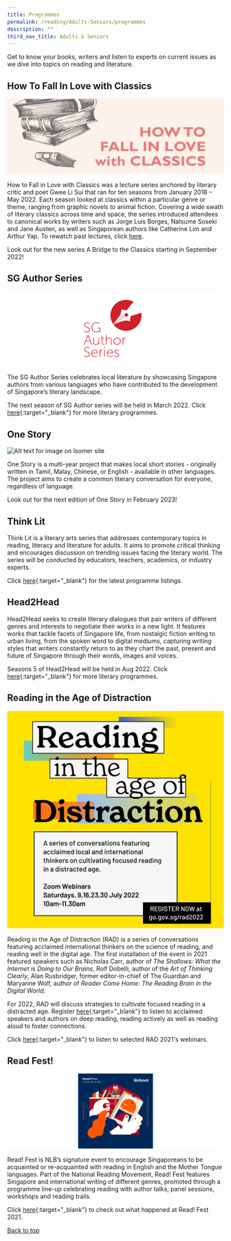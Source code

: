 ```yaml
---
title: Programmes
permalink: /reading/Adults-Seniors/programmes
description: ""
third_nav_title: Adults & Seniors
---
```

Get to know your books, writers and listen to experts on current issues as we dive into topics on reading and literature.

## **How To Fall In Love with Classics**
![Alt text for image on Isomer site](/images/reading/adults-seniors/classics.png)

How to Fall in Love with Classics was a lecture series anchored by literary critic and poet Gwee Li Sui that ran for ten seasons from January 2018 – May 2022. Each season looked at classics within a particular genre or theme, ranging from graphic novels to animal fiction. Covering a wide swath of literary classics across time and space, the series introduced attendees to canonical works by writers such as Jorge Luis Borges, Natsume Soseki and Jane Austen, as well as Singaporean authors like Catherine Lim and Arthur Yap. To rewatch past lectures, click [here](https://www.facebook.com/howtofallinlovewithclassics/posts).

Look out for the new series A Bridge to the Classics starting in September 2022!

## **SG Author Series** 

![Alt text for image on Isomer site](/images/reading/adults-seniors/sgauthors.png)

The SG Author Series celebrates local literature by showcasing Singapore authors from various languages who have contributed to the development of Singapore’s literary landscape.

The next season of SG Author series will be held in March 2022. Click [here](https://go.gov.sg/nlblitarts){:target="_blank"} for more literary programmes.

## **One Story** 

![Alt text for image on Isomer site](/images/reading/adults-seniors/razi.png)

One Story is a multi-year project that makes local short stories - originally written in Tamil, Malay, Chinese, or English - available in other languages. The project aims to create a common literary conversation for everyone, regardless of language.

Look out for the next edition of One Story in February 2023!

## **Think Lit** 

Think Lit is a literary arts series that addresses contemporary topics in reading, literacy and literature for adults. It aims to promote critical thinking and encourages discussion on trending issues facing the literary world. The series will be conducted by educators, teachers, academics, or industry experts.

Click [here](https://go.gov.sg/nlblitarts){:target="_blank"} for the latest programme listings.

## **Head2Head** 

Head2Head seeks to create literary dialogues that pair writers of different genres and interests to negotiate their works in a new light. It features works that tackle facets of Singapore life, from nostalgic fiction writing to urban living, from the spoken word to digital mediums, capturing writing styles that writers constantly return to as they chart the past, present and future of Singapore through their words, images and voices.

Seasons 5 of Head2Head will be held in Aug 2022. Click [here](https://go.gov.sg/literaryprogs){:target="_blank"} for more literary programmes.

## **Reading in the Age of Distraction** 

![Alt text for image on Isomer site](/images/reading/adults-seniors/rad2022.png)

Reading in the Age of Distraction (RAD) is a series of conversations featuring acclaimed international thinkers on the science of reading, and reading well in the digital age. The first installation of the event in 2021 featured speakers such as Nicholas Carr, author of <em>The Shallows: What the Internet is Doing to Our Brains</em>, Rolf Dobelli, author of the <em>Art of Thinking Clearly</em>, Alan Rusbridger, former editor-in-chief of The Guardian and Maryanne Wolf, author of <em>Reader Come Home: The Reading Brain in the Digital World</em>.

For 2022, RAD will discuss strategies to cultivate focused reading in a distracted age. Register [here](https://www.eventbrite.com/cc/reading-in-the-age-of-distraction-2022-465039?utm-campaign=social&utm-content=attendeeshare&utm-medium=discovery&utm-term=odclsxcollection&utm-source=cp&aff=odclsxcollection){:target="_blank"} to listen to acclaimed speakers and authors on deep reading, reading actively as well as reading aloud to foster connections.

Click [here](https://www.youtube.com/playlist?list=PLJlLW0qKYHTOqPxC7r4BMBjRK0bUJEZXi){:target="_blank"} to listen to selected RAD 2021's webinars.

## **Read Fest!** 

![Alt text for image on Isomer site](/images/reading/adults-seniors/rf21.png)

Read! Fest is NLB’s signature event to encourage Singaporeans to be acquainted or re-acquainted with reading in English and the Mother Tongue languages. Part of the National Reading Movement, Read! Fest features Singapore and international writing of different genres, promoted through a programme line-up celebrating reading with author talks, panel sessions, workshops and reading trails.

Click [here](https://readingnation.nlb.gov.sg/readfest/main){:target="_blank"} to check out what happened at Read! Fest 2021.  


<p class="has-text-right margin--top--xl"><a href="#main-content">Back to top</a></p>